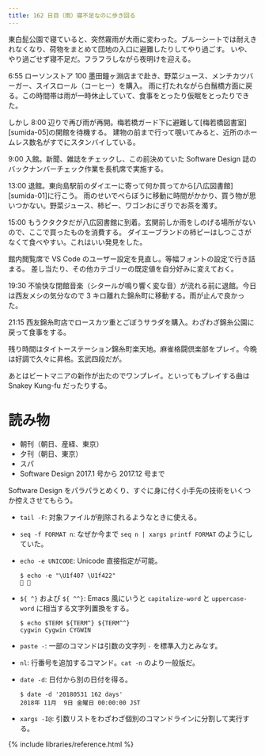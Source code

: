 ```yaml
---
title: 162 日目（雨）寝不足なのに歩き回る
---
```


東白髭公園で寝ていると、突然霧雨が大雨に変わった。ブルーシートでは耐えきれなくなり、荷物をまとめて団地の入口に避難したりしてやり過ごす。
いや、やり過ごせず寝不足だ。フラフラしながら夜明けを迎える。

6:55 ローソンストア 100 墨田鐘ヶ淵店まで赴き、野菜ジュース、メンチカツバーガー、スイスロール（コーヒー）を購入。
雨に打たれながら白鬚橋方面に戻る。この時間帯は雨が一時休止していて、食事をとったり仮眠をとったりできた。

しかし 8:00 辺りで再び雨が再開。梅若橋ガード下に避難して[梅若橋図書室][sumida-05]の開館を待機する。
建物の前まで行って覗いてみると、近所のホームレス数名がすでにスタンバイしている。

9:00 入館。新聞、雑誌をチェックし、この前決めていた Software Design 誌のバックナンバーチェック作業を長机席で実施する。

13:00 退館。東向島駅前のダイエーに寄って何か買ってから[八広図書館][sumida-01]に行こう。
雨のせいでべらぼうに移動に時間がかかり、買う物が思いつかない。野菜ジュース、柿ピー、ワゴンおにぎりでお茶を濁す。

15:00 もうクタクタだが八広図書館に到着。玄関前しか雨をしのげる場所がないので、ここで買ったものを消費する。
ダイエーブランドの柿ピーはしつこさがなくて食べやすい。これはいい発見をした。

館内閲覧席で VS Code のユーザー設定を見直し。等幅フォントの設定で行き詰まる。
差し当たり、その他カテゴリーの既定値を自分好みに変えておく。

19:30 不愉快な閉館音楽（シタールが鳴り響く変な音）が流れる前に退館。今日は西友メシの気分なので 3 キロ離れた錦糸町に移動する。雨が止んで良かった。

21:15 西友錦糸町店でロースカツ重とごぼうサラダを購入。わざわざ錦糸公園に戻って食事をする。

残り時間はタイトーステーション錦糸町楽天地。麻雀格闘倶楽部をプレイ。今晩は好調で久々に昇格。玄武四段だが。

あとはビートマニアの新作が出たのでワンプレイ。といってもプレイする曲は Snakey Kung-fu だったりする。

# 読み物

* 朝刊（朝日、産経、東京）
* 夕刊（朝日、東京）
* スパ
* Software Design 2017.1 号から 2017.12 号まで

Software Design をパラパラとめくり、すぐに身に付く小手先の技術をいくつか控えさせてもらう。

* `tail -F`: 対象ファイルが削除されるようなときに使える。
* `seq -f FORMAT n`: なぜか今まで `seq n | xargs printf FORMAT` のようにしていた。
* `echo -e UNICODE`: Unicode 直接指定が可能。

  ```shell
  $ echo -e "\U1f407 \U1f422"
  🐇 🐢
   ```

* `${ ^}` および `${ ^^}`: Emacs 風にいうと `capitalize-word` と `uppercase-word` に相当する文字列置換をする。

  ```shell
  $ echo $TERM ${TERM^} ${TERM^^}
  cygwin Cygwin CYGWIN
  ```

* `paste -`: 一部のコマンドは引数の文字列 `-` を標準入力とみなす。
* `nl`: 行番号を追加するコマンド。`cat -n` のより一般版だ。
* `date -d`: 日付から別の日付を得る。

  ```shell
  $ date -d '20180531 162 days'
  2018年 11月  9日 金曜日 00:00:00 JST
  ```

* `xargs -I@`: 引数リストをわざわざ個別のコマンドラインに分割して実行する。

{% include libraries/reference.html %}
